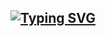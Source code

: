 
## [![Typing SVG](https://readme-typing-svg.demolab.com/?lines=Hi+there+👋;my+name+is+glebchik)](https://git.io/typing-svg)
